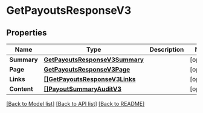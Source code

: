 # GetPayoutsResponseV3

## Properties

Name | Type | Description | Notes
------------ | ------------- | ------------- | -------------
**Summary** | [**GetPayoutsResponseV3Summary**](GetPayoutsResponseV3_summary.md) |  | [optional] 
**Page** | [**GetPayoutsResponseV3Page**](GetPayoutsResponseV3_page.md) |  | [optional] 
**Links** | [**[]GetPayoutsResponseV3Links**](GetPayoutsResponseV3_links.md) |  | [optional] 
**Content** | [**[]PayoutSummaryAuditV3**](PayoutSummaryAuditV3.md) |  | [optional] 

[[Back to Model list]](../README.md#documentation-for-models) [[Back to API list]](../README.md#documentation-for-api-endpoints) [[Back to README]](../README.md)



